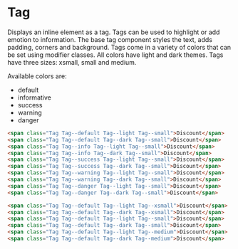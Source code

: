 # Tag

Displays an inline element as a tag. Tags can be used to highlight or add emotion
to information. The base tag component styles the text, adds padding, corners and
background. Tags come in a variety of colors that can be set using modifier classes.
All colors have light and dark themes. Tags have three sizes: xsmall, small and medium.

Available colors are:

- default
- informative
- success
- warning
- danger

```html
<span class="Tag Tag--default Tag--light Tag--small">Discount</span>
<span class="Tag Tag--default Tag--dark Tag--small">Discount</span>
<span class="Tag Tag--info Tag--light Tag--small">Discount</span>
<span class="Tag Tag--info Tag--dark Tag--small">Discount</span>
<span class="Tag Tag--success Tag--light Tag--small">Discount</span>
<span class="Tag Tag--success Tag--dark Tag--small">Discount</span>
<span class="Tag Tag--warning Tag--light Tag--small">Discount</span>
<span class="Tag Tag--warning Tag--dark Tag--small">Discount</span>
<span class="Tag Tag--danger Tag--light Tag--small">Discount</span>
<span class="Tag Tag--danger Tag--dark Tag--small">Discount</span>

<span class="Tag Tag--default Tag--light Tag--xsmall">Discount</span>
<span class="Tag Tag--default Tag--dark Tag--xsmall">Discount</span>
<span class="Tag Tag--default Tag--light Tag--small">Discount</span>
<span class="Tag Tag--default Tag--dark Tag--small">Discount</span>
<span class="Tag Tag--default Tag--light Tag--medium">Discount</span>
<span class="Tag Tag--default Tag--dark Tag--medium">Discount</span>
```
